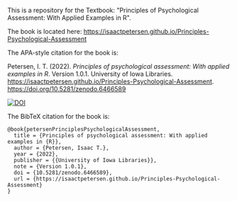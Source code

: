 This is a repository for the Textbook: "Principles of Psychological Assessment: With Applied Examples in R".

The book is located here: https://isaactpetersen.github.io/Principles-Psychological-Assessment

The APA-style citation for the book is:

Petersen, I. T. (2022). *Principles of psychological assessment: With applied examples in R*. Version 1.0.1. University of Iowa Libraries. https://isaactpetersen.github.io/Principles-Psychological-Assessment. https://doi.org/10.5281/zenodo.6466589

[![DOI](https://zenodo.org/badge/DOI/10.5281/zenodo.6466589.svg)](https://doi.org/10.5281/zenodo.6466589)

The BibTeX citation for the book is:

```
@book{petersenPrinciplesPsychologicalAssessment,
  title = {Principles of psychological assessment: With applied examples in {R}},
  author = {Petersen, Isaac T.},
  year = {2022},
  publisher = {{University of Iowa Libraries}},
  note = {Version 1.0.1},
  doi = {10.5281/zenodo.6466589},
  url = {https://isaactpetersen.github.io/Principles-Psychological-Assessment}
}
```